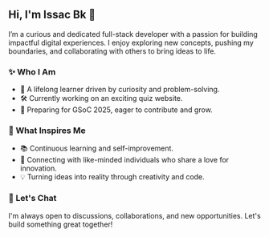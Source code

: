## Hi, I'm Issac Bk 👋

I’m a curious and dedicated full-stack developer with a passion for building impactful digital experiences. I enjoy exploring new concepts, pushing my boundaries, and collaborating with others to bring ideas to life.

### ✨ Who I Am
- 🌱 A lifelong learner driven by curiosity and problem-solving.
- 🛠️ Currently working on an exciting quiz website.
- 🎯 Preparing for GSoC 2025, eager to contribute and grow.

### 🌟 What Inspires Me
- 📚 Continuous learning and self-improvement.
- 🤝 Connecting with like-minded individuals who share a love for innovation.
- 💡 Turning ideas into reality through creativity and code.

### 💬 Let's Chat
I'm always open to discussions, collaborations, and new opportunities. Let's build something great together!
